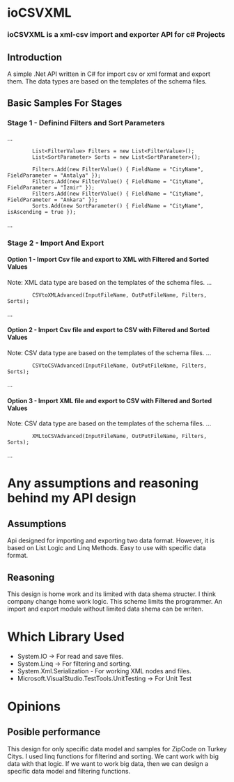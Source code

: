 # ioCSVXML
### ioCSVXML is a xml-csv import and exporter API for c# Projects

## Introduction
A simple .Net API written in C# for import csv or xml format and export them. The data types are based on the templates of the schema files.

## Basic Samples For Stages
### Stage 1 - Definind Filters and Sort Parameters
...

            List<FilterValue> Filters = new List<FilterValue>();
            List<SortParameter> Sorts = new List<SortParameter>();
            
            Filters.Add(new FilterValue() { FieldName = "CityName", FieldParameter = "Antalya" });
            Filters.Add(new FilterValue() { FieldName = "CityName", FieldParameter = "İzmir" });
            Filters.Add(new FilterValue() { FieldName = "CityName", FieldParameter = "Ankara" });
            Sorts.Add(new SortParameter() { FieldName = "CityName", isAscending = true });
...

### Stage 2 - Import And Export
#### Option 1 - Import Csv file and export to XML with Filtered and Sorted Values
Note: XML data type are based on the templates of the schema files.
...
            
            CSVtoXMLAdvanced(InputFileName, OutPutFileName, Filters, Sorts);
...

#### Option 2 - Import Csv file and export to CSV with Filtered and Sorted Values
Note: CSV data type are based on the templates of the schema files.
...
            
            CSVtoCSVAdvanced(InputFileName, OutPutFileName, Filters, Sorts);
...

#### Option 3 - Import XML file and export to CSV with Filtered and Sorted Values
Note: CSV data type are based on the templates of the schema files.
...
            
            XMLtoCSVAdvanced(InputFileName, OutPutFileName, Filters, Sorts);
...
            
# Any assumptions and reasoning behind my API design
## Assumptions
Api designed for importing and exporting two data format. However, it is based on List Logic and Linq Methods. Easy to use with specific data format.

## Reasoning
This design is home work and its limited with data shema structer. I think company change home work logic. This scheme limits the programmer. An import and export module without limited data shema can be writen.


# Which Library Used
- System.IO -> For read and save files.
- System.Linq -> For filtering and sorting.
- System.Xml.Serialization - For working XML nodes and files.
- Microsoft.VisualStudio.TestTools.UnitTesting  -> For Unit Test


# Opinions
## Posible performance 
This design for only specific data model and samples for ZipCode on Turkey Citys. I used linq functions for filterind and sorting. We cant work with big data with that logic. If we want to work big data, then we can design a specific data model and filtering functions.

